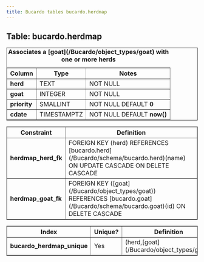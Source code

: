 ```yaml
---
title: Bucardo tables bucardo.herdmap
---
```



<h2>
Table: bucardo.herdmap

</h2>
<table border="1" cellpadding="3">
<caption>
<b>Associates a [goat](/Bucardo/object_types/goat) with one or more herds</b>

</caption>
<tr>
<th>
Column

</th>
<th>
Type

</th>
<th>
Notes

</th>
</tr>
<tr>
<td>
<b>herd</b>

</td>
<td>
TEXT

</td>
<td>
NOT NULL

</td>
</tr>
<tr>
<td>
<b>goat</b>

</td>
<td>
INTEGER

</td>
<td>
NOT NULL

</td>
</tr>
<tr>
<td>
<b>priority</b>

</td>
<td>
SMALLINT

</td>
<td>
NOT NULL DEFAULT <b>0</b>

</td>
</tr>
<tr>
<td>
<b>cdate</b>

</td>
<td>
TIMESTAMPTZ

</td>
<td>
NOT NULL DEFAULT <b>now()</b>

</td>
</tr>
</table>
<table border="1" cellpadding="3" style="margin-top: 15px">
<tr>
<th>
Constraint

</th>
<th>
Definition

</th>
</tr>
<tr>
<td>
<b>herdmap_herd_fk</b>

</td>
<td>
FOREIGN KEY (herd) REFERENCES [bucardo.herd](/Bucardo/schema/bucardo.herd)(name) ON UPDATE CASCADE ON DELETE CASCADE

</td>
</tr>
<tr>
<td>
<b>herdmap_goat_fk</b>

</td>
<td>
FOREIGN KEY ([goat](/Bucardo/object_types/goat)) REFERENCES [bucardo.goat](/Bucardo/schema/bucardo.goat)(id) ON DELETE CASCADE

</td>
</tr>
</table>
<table border="1" cellpadding="3" style="margin-top: 15px">
<tr>
<th>
Index

</th>
<th>
Unique?

</th>
<th>
Definition

</th>
</tr>
<tr>
<td>
<b>bucardo_herdmap_unique</b>

</td>
<td>
Yes

</td>
<td>
(herd,[goat](/Bucardo/object_types/goat))

</td>
</tr>
</table>
